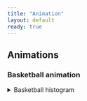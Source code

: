 ```yaml
---
title: "Animation"
layout: default
ready: true
---
```


## Animations



### Basketball animation
<details>
<summary>Basketball histogram</summary>
<img src="/web/info/gifs/bball.gif">
</details>

<!-- ### Quantiles and Highester Posterior Density (10/21 lecture) -->

<!-- <details> -->
<!-- <summary>Highest posterior density </summary> -->
<!-- <img src="/web/info/gifs/beta_hpd.gif" style="width:600px; height: auto;"> -->
<!-- </details> -->

<!-- <details> -->
<!-- <summary>HPD vs Quantile Interval </summary> -->
<!-- <img src="/web/info/gifs/hpd_v_quantile.gif" style="width: 600px; height: auto;"> -->
<!-- </details> -->

<!-- ### Monte Carlo Sampling (10/26) -->

<!-- <details> -->
<!-- <summary>Monte Carlo Estimates of Probabilities</summary> -->
<!-- <div class="row"> -->
<!--   <div class="column"> -->
<!--     <img src="/web/info/gifs/cdf_z_zero.gif" style="width:450px; height: auto;"> -->
<!--   </div> -->
<!--   <div class="column"> -->
<!--     <img src="/web/info/gifs/cdf_z_95.gif" style="width:450px; height: auto;"> -->
<!--   </div> -->
<!-- </div> -->
<!-- </details> -->

<!-- <details> -->
<!-- <summary>Inversion Sampling</summary> -->
<!-- <img src="/web/info/gifs/inversion.gif" style="width: 600px; height: auto;"> -->
<!-- </details> -->

<!-- <details> -->
<!-- <summary>Rejection Sampling </summary> -->
<!-- <div class="row"> -->
<!--   <div class="column"> -->
<!--     <img src="/web/info/gifs/rs_gif-1.gif" style="width:300px; height: auto;"> -->
<!--   </div> -->
<!--   <div class="column"> -->
<!--     <img src="/web/info/gifs/rs_gif2-1.gif" style="width:300px; height: auto;"> -->
<!--   </div> -->
<!--   <div class="column"> -->
<!--     <img src="/web/info/gifs/rs_gif3-1.gif" style="width:300px; height: auto;"> -->
<!--   </div> -->
<!-- </div> -->
<!-- </details> -->

<!-- ### Markov Chain Monte Carlo (11/16) -->

<!-- <details> -->
<!-- <summary>Independence Sampling </summary> -->
<!-- <img src="/web/info/gifs/indep_side_by_side-1.gif" style="width: 800px; height: auto;"> -->
<!-- </details> -->


<!-- <details> -->
<!-- <summary>Metropolis-Hastings</summary> -->
<!-- <div class="row"> -->
<!--   <div class="column"> -->
<!--     <img src="/web/info/gifs/metrop_example-1.gif" style="width:450px; height: auto;"> -->
<!--   </div> -->
<!--   <div class="column"> -->
<!--     <img src="/web/info/gifs/metrop_example2-1.gif" style="width:450px; height: auto;"> -->
<!--   </div> -->
<!-- </div> -->
<!-- </details> -->

<!-- <details> -->
<!-- <summary>Metropolis-Hastings (small jump)</summary> -->
<!-- <img src="/web/info/gifs/metrop_side_by_side_05-1.gif" style="width: 800px; height: auto;"> -->
<!-- </details> -->
<!-- <details> -->
<!-- <summary>Metropolis-Hastings (large jump) </summary> -->
<!-- <img src="/web/info/gifs/metrop_side_by_side_2-1.gif" style="width: 800px; height: auto;"> -->
<!-- </details> -->

<!-- ### Markov Chain Monte Carlo (11/22) -->

<!-- <details> -->
<!-- <summary>Bivariate, two chains, large jump</summary> -->
<!-- <img src="/web/info/gifs/midge_ani2-1.gif" style="width: 800px; height: auto;"> -->
<!-- </details> -->
<!-- <details> -->
<!-- <summary>Bivariate, two chains, small jump </summary> -->
<!-- <img src="/web/info/gifs/midge_ani2-1.gif" style="width: 800px; height: auto;"> -->
<!-- </details> -->


<!-- <details> -->
<!-- <summary>Gibbs Sampling Midge Fly</summary> -->
<!--   <img src="/web/info/gifs/gibbs-1.gif" style="width:550px; height: auto;"> -->
<!-- </details> -->
<!-- <summary> -->

<!-- <details> -->
<!-- <summary>Gibbs Sampling Bivariate Normal</summary> -->
<!-- <div class="row"> -->
<!--   <img src="/web/info/gifs/normal_samples_01-1.gif" style="width:550px; height: auto;"> -->
<!-- </div> -->
<!-- <div class="row"> -->
<!--   <img src="/web/info/gifs/normal_samples_05-1.gif" style="width:550px; height: auto;"> -->
<!-- </div> -->
<!-- <div class="row"> -->
<!--   <img src="/web/info/gifs/normal_samples_09-1.gif" style="width:550px; height: auto;"> -->
<!-- </div> -->
<!-- </details> -->


